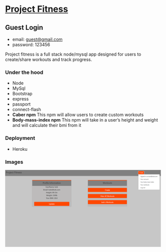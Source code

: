 # [Project Fitness](https://young-hamlet-41284.herokuapp.com/)

## Guest Login
* email: guest@gmail.com
* password: 123456

Project fitness is a full stack node/mysql app designed for users to create/share workouts and track progress.

### Under the hood
* Node
* MySql
* Bootstrap
* express
* passport 
* connect-flash 
* **Caber npm** This npm will allow users to create custom workouts
* **Body-mass-index npm** This npm will take in a user’s height and weight and will calculate their bmi from it

### Deployment
* Heroku

### Images
![pj](./public/images/fitness.JPG)